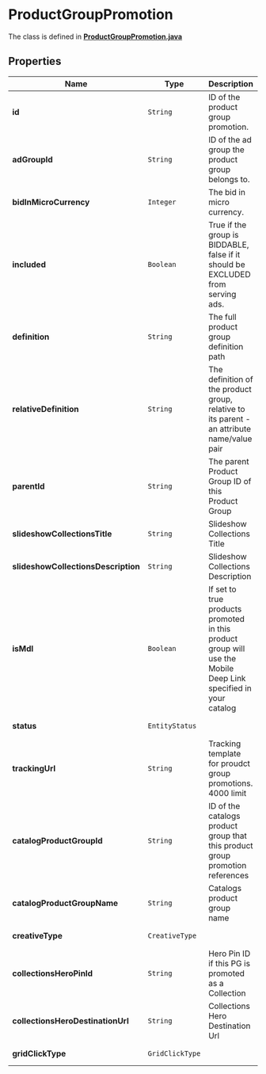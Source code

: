 

# ProductGroupPromotion

The class is defined in **[ProductGroupPromotion.java](../../src/main/java/org/openapitools/model/ProductGroupPromotion.java)**

## Properties

Name | Type | Description | Notes
------------ | ------------- | ------------- | -------------
**id** | `String` | ID of the product group promotion. |  [optional property]
**adGroupId** | `String` | ID of the ad group the product group belongs to. |  [optional property]
**bidInMicroCurrency** | `Integer` | The bid in micro currency. |  [optional property]
**included** | `Boolean` | True if the group is BIDDABLE, false if it should be EXCLUDED from serving ads. |  [optional property]
**definition** | `String` | The full product group definition path |  [optional property]
**relativeDefinition** | `String` | The definition of the product group, relative to its parent - an attribute name/value pair |  [optional property]
**parentId** | `String` | The parent Product Group ID of this Product Group |  [optional property]
**slideshowCollectionsTitle** | `String` | Slideshow Collections Title |  [optional property]
**slideshowCollectionsDescription** | `String` | Slideshow Collections Description |  [optional property]
**isMdl** | `Boolean` | If set to true products promoted in this product group will use the Mobile Deep Link specified in your catalog |  [optional property]
**status** | `EntityStatus` |  |  [optional property]
**trackingUrl** | `String` | Tracking template for proudct group promotions. 4000 limit |  [optional property]
**catalogProductGroupId** | `String` | ID of the catalogs product group that this product group promotion references |  [optional property]
**catalogProductGroupName** | `String` | Catalogs product group name |  [optional property]
**creativeType** | `CreativeType` |  |  [optional property]
**collectionsHeroPinId** | `String` | Hero Pin ID if this PG is promoted as a Collection |  [optional property]
**collectionsHeroDestinationUrl** | `String` | Collections Hero Destination Url |  [optional property]
**gridClickType** | `GridClickType` |  |  [optional property]




















